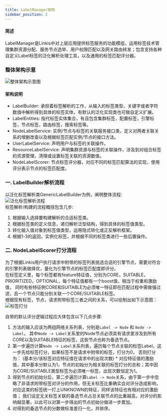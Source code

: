 ```yaml
---
title: LabelManager架构
sidebar_position: 2
---
```


#### 简述
LabelManager是Linkis中对上层应用提供标签服务的功能模组，运用标签技术管理集群资源分配、服务节点选举、用户权限匹配以及网关路由转发；包含支持各种自定义Label标签的泛化解析处理工具，以及通用的标签匹配评分器。

### 整体架构示意

![整体架构示意图](/Images-zh/Architecture/LabelManager/label_manager_global.png)  

#### 架构说明
- LabelBuilder: 承担着标签解析的工作，从输入的标签类型、关键字或者字符数值中解析得到具体的标签实体，有默认的泛化实现类也可做自定义扩展。
- LabelEntities: 指代标签实体集合，有且包含集群标签，配置标签，引擎标签，节点标签，路由标签，搜索标签等。
- NodeLabelService: 实例/节点与标签的关联服务接口类，定义对两者关联关系的增删改查以及根据标签匹配实例/节点的接口方法。
- UserLabelService: 声明用户与标签的关联操作。
- ResourceLabelService: 声明集群资源与标签的关联操作，涉及到对组合标签的资源管理，清理或设置标签关联的资源数值。
- NodeLabelScorer: 节点标签评分器，对应不同的标签匹配算法的实现，使用评分表示节点的标签匹配度。

### 一. LabelBuilder解析流程
以泛化标签解析类GenericLabelBuilder为例，阐明整体流程:  
![泛化标签解析流程](/Images-zh/Architecture/LabelManager/label_manager_builder.png)  
标签解析/构建的流程概括包含几步:  
1. 根据输入选择要构建解析的合适标签类。
2. 根据标签类的定义信息，递归解析泛型结构，得到具体的标签值类型。
3. 转化输入值对象到标签值类型，运用隐式转化或正反解析框架。
4. 根据1-3的返回，实例化标签，并根据不同的标签类进行一些后置操作。

### 二. NodeLabelScorer打分流程
为了根据Linkis用户执行请求中附带的标签列表挑选合适的引擎节点，需要对符合的引擎列表做择优，量化为引擎节点的标签匹配度即评分。  
在标签定义里，每个标签都有feature特征值，分别为CORE，SUITABLE，PRIORITIZED，OPTIONAL，每个特征值都有一个boost值，相当于权重和激励值，
同时有些特征例CORE和SUITABLE为必须唯一特征即在匹配过程中需做强过滤，且一个节点只能分别关联一个CORE/SUITABLE标签。  
根据现有标签，节点，请求附带标签三者之间的关系，可以绘制出如下示意图：  
![标签打分](/Images-zh/Architecture/LabelManager/label_manager_scorer.png)  

自带的默认评分逻辑过程应大体包含以下几点步骤:  
1. 方法的输入应该为两组网络关系列表，分别是`Label -> Node` 和 `Node -> Label`， 其中`Node -> Label`关系里的Node节点必须具有请求里涉及到所有CORE以及SUITABLE特征的标签，这些节点也称为备选节点。
2. 第一步遍历计算`Node -> Label`关系列表，遍历每个节点关联的标签Label，这一步先给标签打分，如果标签不是请求中附带的标签，打分为0，
否则打分为： (基本分/该标签对应特征值在请求中的出现次数) * 对应特征值的激励值，其中基本分默认为1，节点的初始分为相关联的标签打分的总和；其中因为CORE/SUITABLE类型标签为必须唯一标签，出现次数恒定为1。
3. 得到节点的初始分后，第二步遍历计算`Label -> Node`关系，由于第一步中忽略了非请求附带标签对评分的作用，但无关标签比重确实会对评分造成影响，对应这类的标签统一打上UNKNOWN的特征，同样该特征也有相对应的激励值；
我们设定无关标签关联的备选节点占总关联节点的比重越高，对评分的影响越显著，以此可以对第一步得出的节点初始分做进一步累加。
4. 对得到的备选节点的分数做标准差归一化，并排序。
